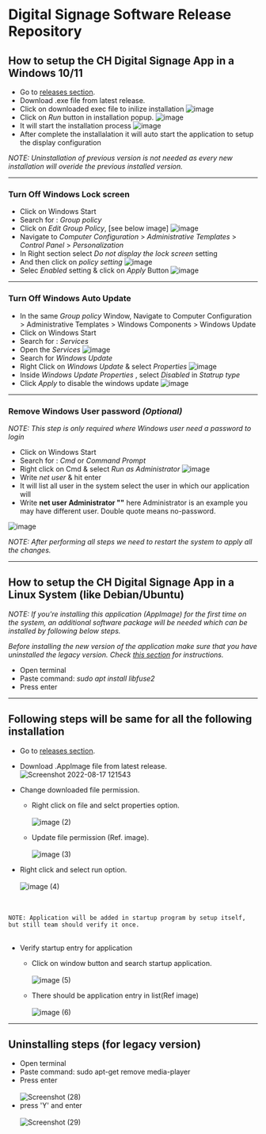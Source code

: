 # Digital Signage Software Release Repository

## How to setup the CH Digital Signage App in a Windows 10/11

- Go to [releases section](https://github.com/Community-Hub/ch-dss-releases/releases).
- Download .exe file from latest release.
- Click on downloaded exec file to inilize installation
![image](https://user-images.githubusercontent.com/18675507/211371139-aa81fbd1-4991-4a1a-9da3-8a97e4982e33.png)
- Click on *Run* button in installation popup.
![image](https://user-images.githubusercontent.com/18675507/211379154-fbd30527-9921-49d0-bebe-d1afb8b8d12a.png)
- It will start the installation process 
![image](https://user-images.githubusercontent.com/18675507/211379640-fc36dab3-1d85-42c4-bb2b-ef9548108ddf.png)
- After complete the installalation it will auto start the application to setup the display configuration

*NOTE: Uninstallation of previous version is not needed as every new installation will overide the previous installed version.*

---
### Turn Off Windows Lock screen

  - Click on Windows Start
  - Search for : *Group policy*
  - Click on *Edit Group Policy*, [see below image]
![image](https://user-images.githubusercontent.com/18675507/211323253-7889d831-40e2-4c4f-9b04-dec953d0074f.png)
  - Navigate to *Computer Configuration* > *Administrative Templates* > *Control Panel* > *Personalization*
  - In Right section select *Do not display the lock screen* setting
  - And then click on *policy setting*
![image](https://user-images.githubusercontent.com/18675507/211336156-717a8b3f-c358-4523-8350-b2e45a76acda.png)
  - Selec *Enabled* setting & click on *Apply* Button
![image](https://user-images.githubusercontent.com/18675507/211340338-03708e4e-d3ed-4782-a5c3-336341000f85.png)


---
### Turn Off Windows Auto Update
  - In the same *Group policy* Window, Navigate to Computer Configuration > Administrative Templates > Windows Components > Windows Update
  - Click on Windows Start
  - Search for : *Services*
  - Open the *Services*
![image](https://user-images.githubusercontent.com/18675507/211358532-d1e7feb2-f549-4cf0-ae84-39e62b918aec.png)
  - Search for *Windows Update*
  - Right Click on *Windows Update* & select *Properties*
![image](https://user-images.githubusercontent.com/18675507/211343602-f135b38c-38b3-49a6-a8c6-5c059a5b180b.png)
  - Inside *Windows Update Properties* , select *Disabled* in *Statrup type*
  - Click *Apply* to disable the windows update
![image](https://user-images.githubusercontent.com/18675507/211359510-514a9719-f65d-46ee-ab37-5b188fe2e43c.png)

---
### Remove Windows User password *(Optional)*
*NOTE: This step is only required where Windows user need a password to login*
  - Click on Windows Start
  - Search for : *Cmd* or *Command Prompt*
  - Right click on Cmd & select *Run as Administrator*
![image](https://user-images.githubusercontent.com/18675507/211362937-fa9ea69f-3b55-4e59-b91d-bbffce85a28b.png)
  - Write *net user* & hit enter
  - It will list all user in the system select the user in which our application will
  - Write **net user Administrator ""** here Administrator is an example you may have different user. Double quote means no-password.

![image](https://user-images.githubusercontent.com/18675507/211365727-08f13f2f-d35d-408a-bb89-b524b9b96f4f.png)

*NOTE: After performing all steps we need to restart the system to apply all the changes.*

---

## How to setup the CH Digital Signage App in a Linux System (like Debian/Ubuntu)

*NOTE: If you're installing this application (AppImage) for the first time on the system, an additional software package will be needed which can be installed by following below steps.*

*Before installing the new version of the application make sure that you have uninstalled the legacy version. Check [this section](https://github.com/Community-Hub/ch-dss-releases#uninstalling-steps-for-legacy-version) for instructions.*

  - Open terminal
  - Paste command: *sudo apt install libfuse2*
  - Press enter

---
Following steps will be same for all the following installation
---

- Go to [releases section](https://github.com/Community-Hub/ch-dss-releases/releases).
- Download .AppImage file from latest release.
![Screenshot 2022-08-17 121543](https://user-images.githubusercontent.com/101592178/185068720-5237c3c7-0992-4874-a711-641417aa04d8.png)

- Change downloaded file permission.
  - Right click on file and selct properties option. <br/><br/>
![image (2)](https://user-images.githubusercontent.com/101592178/185065315-4958de62-8bb4-4b2d-a441-a28ac3a2fc9e.png)

  - Update file permission (Ref. image). <br/><br/>
![image (3)](https://user-images.githubusercontent.com/101592178/185065441-a184c595-b28a-4867-b797-0e0d05e3c09b.png)

- Right click and select run option. <br/><br/>
![image (4)](https://user-images.githubusercontent.com/101592178/185065650-015ee8fb-beb1-44be-b843-f1c9be30ca12.png)

<br/><br/>
`NOTE: Application will be added in startup program by setup itself, but still team should verify it once.`
<br/><br/>
- Verify startup entry for application
  - Click on window button and search startup application. <br/><br/>
![image (5)](https://user-images.githubusercontent.com/101592178/185066190-b7c5a483-1c1f-421f-a704-096626ccfd8f.png)

  - There should be application entry in list(Ref image) <br/><br/>
![image (6)](https://user-images.githubusercontent.com/101592178/185066546-13ae9357-1af4-4bb5-a310-5f004a20cb69.png)


---
Uninstalling steps (for legacy version)
---
  - Open terminal
  - Paste command: sudo apt-get remove media-player
  - Press enter <br/><br/>
![Screenshot (28)](https://user-images.githubusercontent.com/101592178/188141778-9ff89e77-e5d9-4b50-acf0-4a7b39d8b4b9.png)
  - press 'Y' and enter <br/><br/>
![Screenshot (29)](https://user-images.githubusercontent.com/101592178/188141923-5e5173c0-d073-4822-85dc-186f0e827d99.png)



